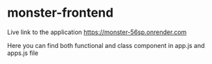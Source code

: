 # monster-frontend
 
Live link to the application https://monster-56sp.onrender.com

Here you can find both functional and class component in app.js and apps.js file
